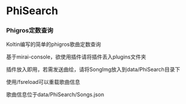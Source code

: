 # PhiSearch

### Phigros定数查询

Koltin编写的简单的phigros歌曲定数查询

基于mirai-console，欲使用插件请将插件丢入plugins文件夹

插件放入即用，若需发送曲绘，请将SongImg放入到data/PhiSearch目录下

使用/fsreload可以重载歌曲信息

歌曲信息位于data/PhiSearch/Songs.json